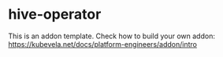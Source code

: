 # hive-operator

This is an addon template. Check how to build your own addon: https://kubevela.net/docs/platform-engineers/addon/intro
